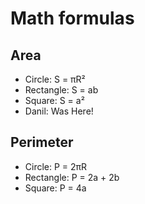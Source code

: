 # Math formulas
## Area
- Circle: S = πR²
- Rectangle: S = ab
- Square: S = a²
- Danil: Was Here!

## Perimeter
- Circle: P = 2πR
- Rectangle: P = 2a + 2b
- Square: P = 4a